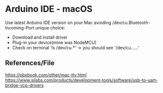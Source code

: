 # Arduino IDE - macOS
Use latest Arduino IDE version on your Mac avoiding /dev/cu.Bluetooth-Incoming-Port unique choice:

- Download and install driver
- Plug-in your device(mine was NodeMCU)
- Check on terminal 'ls /dev/cu.*' -> you should see '/dev/cu......'

## References/File
https://pbxbook.com/other/mac-tty.html
https://www.silabs.com/products/development-tools/software/usb-to-uart-bridge-vcp-drivers
